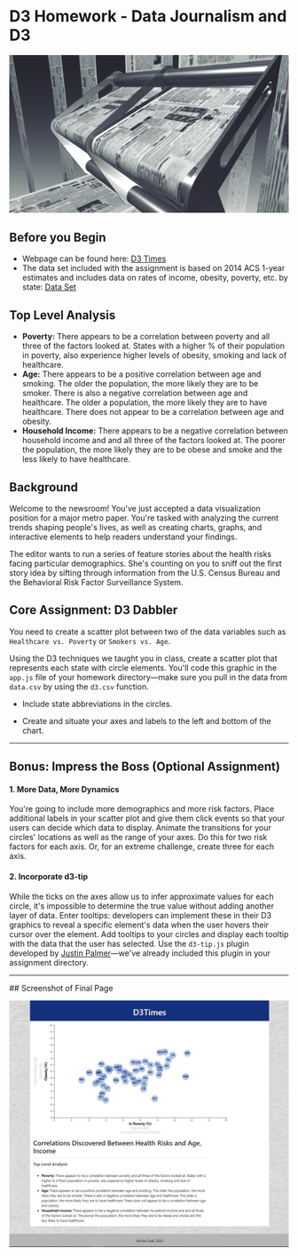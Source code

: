 # D3 Homework - Data Journalism and D3

![Printing Press](assets/images/newsroom.jpg)

## Before you Begin

- Webpage can be found here: [D3 Times](https://nicole1701.github.io/D3-challenge/index.html)
- The data set included with the assignment is based on 2014 ACS 1-year estimates and includes data on rates of income, obesity, poverty, etc. by state: [Data Set](https://data.census.gov/cedsci/)

## Top Level Analysis

- **Poverty:** There appears to be a correlation between poverty and all three of the factors looked at. States with a higher % of their population in poverty, also experience higher levels of obesity, smoking and lack of healthcare.
- **Age:** There appears to be a positive correlation between age and smoking. The older the population, the more likely they are to be smoker. There is also a negative correlation between age and healthcare. The older a population, the more likely they are to have healthcare. There does not appear to be a correlation between age and obesity.
- **Household Income:** There appears to be a negative correlation between household income and and all three of the factors looked at. The poorer the population, the more likely they are to be obese and smoke and the less likely to have healthcare.

## Background

Welcome to the newsroom! You've just accepted a data visualization position for a major metro paper. You're tasked with analyzing the current trends shaping people's lives, as well as creating charts, graphs, and interactive elements to help readers understand your findings.

The editor wants to run a series of feature stories about the health risks facing particular demographics. She's counting on you to sniff out the first story idea by sifting through information from the U.S. Census Bureau and the Behavioral Risk Factor Surveillance System.

## Core Assignment: D3 Dabbler

You need to create a scatter plot between two of the data variables such as `Healthcare vs. Poverty` or `Smokers vs. Age`.

Using the D3 techniques we taught you in class, create a scatter plot that represents each state with circle elements. You'll code this graphic in the `app.js` file of your homework directory—make sure you pull in the data from `data.csv` by using the `d3.csv` function.

- Include state abbreviations in the circles.

- Create and situate your axes and labels to the left and bottom of the chart.
<hr>

## Bonus: Impress the Boss (Optional Assignment)

#### 1. More Data, More Dynamics

You're going to include more demographics and more risk factors. Place additional labels in your scatter plot and give them click events so that your users can decide which data to display. Animate the transitions for your circles' locations as well as the range of your axes. Do this for two risk factors for each axis. Or, for an extreme challenge, create three for each axis.

#### 2. Incorporate d3-tip

While the ticks on the axes allow us to infer approximate values for each circle, it's impossible to determine the true value without adding another layer of data. Enter tooltips: developers can implement these in their D3 graphics to reveal a specific element's data when the user hovers their cursor over the element. Add tooltips to your circles and display each tooltip with the data that the user has selected. Use the `d3-tip.js` plugin developed by [Justin Palmer](https://github.com/Caged)—we've already included this plugin in your assignment directory.

<hr>
## Screenshot of Final Page

![Screenshot of Webpage](assets/images/webpage.JPG)

